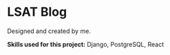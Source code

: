 # LSAT Blog

Designed and created by me.

**Skills used for this project:** Django, PostgreSQL, React
